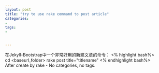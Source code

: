 ```yaml
---
layout: post
title: "try to use rake command to post article"
categories:
- 
tags:
- 


---
```


在Jekyll-Bootstrap中一个非常好用的新建文章的命令：
<% highlight bash%>
cd <baseurl_folder>
rake post title="titlename"
<% endhighlight bash%>
   After create by rake - No categories, no tags. 


